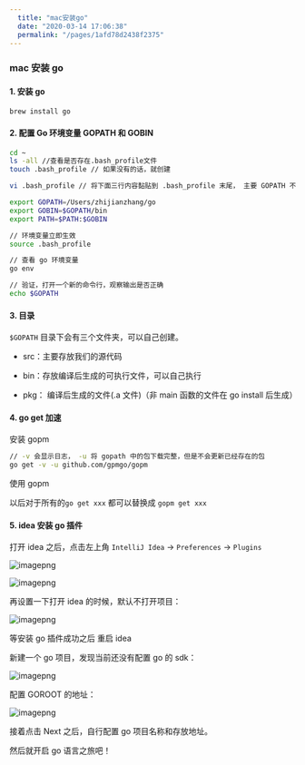 ```yaml
---
  title: "mac安装go"
  date: "2020-03-14 17:06:38"
  permalink: "/pages/1afd78d2438f2375"
---
```

### mac 安装 go

#### 1. 安装 go

```bash
brew install go
```

#### 2. 配置 Go 环境变量 GOPATH 和 GOBIN

```bash
cd ~
ls -all //查看是否存在.bash_profile文件
touch .bash_profile // 如果没有的话，就创建

vi .bash_profile // 将下面三行内容黏贴到 .bash_profile 末尾， 主要 GOPATH 不要直接复制，不要写我的名字

export GOPATH=/Users/zhijianzhang/go
export GOBIN=$GOPATH/bin
export PATH=$PATH:$GOBIN
```

```bash
// 环境变量立即生效
source .bash_profile

// 查看 go 环境变量
go env

// 验证，打开一个新的命令行，观察输出是否正确
echo $GOPATH
```

#### 3. 目录

`$GOPATH` 目录下会有三个文件夹，可以自己创建。

- src：主要存放我们的源代码

- bin：存放编译后生成的可执行文件，可以自己执行

- pkg： 编译后生成的文件(.a 文件)（非 main 函数的文件在 go install 后生成）

#### 4. go get 加速

安装 gopm

```bash
// -v 会显示日志， -u 将 gopath 中的包下载完整，但是不会更新已经存在的包
go get -v -u github.com/gpmgo/gopm
```

使用 gopm

以后对于所有的`go get xxx` 都可以替换成 `gopm get xxx`

#### 5. idea 安装 go 插件

打开 idea 之后，点击左上角 `IntelliJ Idea` -> `Preferences` -> `Plugins`

![imagepng](https://chatflow-files-cdn-1256085166.file.myqcloud.com/aHR0cDovL21lZGlhLnpoaWppYW56aGFuZy5jbi8vZmlsZS8yMDE4LzEwLzk1ZDYxNTEzZDQxMTQ3YjQ5OWZhYmU5MDllMzcyNTg5X2ltYWdlLnBuZw.png)

![imagepng](https://chatflow-files-cdn-1256085166.file.myqcloud.com/aHR0cDovL21lZGlhLnpoaWppYW56aGFuZy5jbi8vZmlsZS8yMDE4LzEwLzEyNGQ1OGE5MDNkODQ3MjE4MjQzMTNiNWE4MTRlMzk3X2ltYWdlLnBuZw.png)

再设置一下打开 idea 的时候，默认不打开项目：

![imagepng](https://chatflow-files-cdn-1256085166.file.myqcloud.com/aHR0cDovL21lZGlhLnpoaWppYW56aGFuZy5jbi8vZmlsZS8yMDE4LzEwL2YwODhjYWY3OTI3ODRiNjI4ZDFlMDQxYmFiYzg2MjljX2ltYWdlLnBuZw.png)

等安装 go 插件成功之后 重启 idea

新建一个 go 项目，发现当前还没有配置 go 的 sdk：

![imagepng](https://chatflow-files-cdn-1256085166.file.myqcloud.com/aHR0cDovL21lZGlhLnpoaWppYW56aGFuZy5jbi8vZmlsZS8yMDE4LzEwLzQ3MTE5OWU1NDQzNjQ2MTY4ZmNmNzk0ZmVkZDM1YWUzX2ltYWdlLnBuZw.png)

配置 GOROOT 的地址：

![imagepng](https://chatflow-files-cdn-1256085166.file.myqcloud.com/aHR0cDovL21lZGlhLnpoaWppYW56aGFuZy5jbi8vZmlsZS8yMDE4LzEwL2I1OGFmNTljZGJmNDQ3Mjk5YzM1ZGIwY2JhMmQ5NDI3X2ltYWdlLnBuZw.png)

接着点击 Next 之后，自行配置 go 项目名称和存放地址。

然后就开启 go 语言之旅吧！
